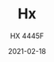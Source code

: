 ---
designer: "Pedrali R&D"
description: "A%20pure%20and%20functional%20geometry%20studied%20to%20offer%20a%20great%20comfort%20characterize%20HX%20collection.%20Barstool%20with%20high%20thickness%20upholstered%20seat%20in%20fabric%2C%20leather%20or%20simil%20leather%2C%20combined%20with%20a%20central%20pedestal%20base%20in%20stainless%20steel%20with%20footrest%20fixed%20to%20the%20seat."
image_primary: "img/Hx_4445F_01_zoom.jpg"
image_secondary: "img/Hx_4445F_02_zoom.jpg"
manufacturer: "Pedrali"
href: "https://www.pedrali.it/en/products/catalog/Stool-HX-4445F/"
subtitle: "HX 4445F"
tags: 
  - "Pedrali"
  - "stools"
title: "Hx"
category: "stools"
slug: "/manufacturers/pedrali/stools/pedrali-r-d-hx"
date: "2021-02-18"
---